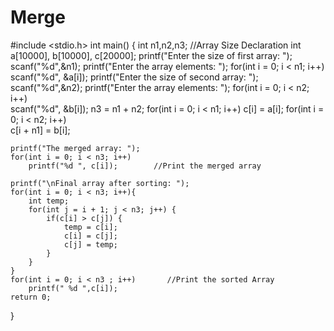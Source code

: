 # Merge
#include <stdio.h>
int main() {
    int n1,n2,n3;            //Array Size Declaration
    int a[10000], b[10000], c[20000];
    printf("Enter the size of first array: ");
    scanf("%d",&n1);
    printf("Enter the array elements: ");
    for(int i = 0; i < n1; i++)      
       scanf("%d", &a[i]);
    printf("Enter the size of second array: ");
        scanf("%d",&n2);
    printf("Enter the array elements: ");
    for(int i = 0; i < n2; i++)      
       scanf("%d", &b[i]);
    n3 = n1 + n2;
    for(int i = 0; i < n1; i++)
       c[i] = a[i];
    for(int i = 0; i < n2; i++)     
        c[i + n1] = b[i];
        
    printf("The merged array: ");
    for(int i = 0; i < n3; i++)
        printf("%d ", c[i]);        //Print the merged array
    
    printf("\nFinal array after sorting: ");
    for(int i = 0; i < n3; i++){
        int temp;
        for(int j = i + 1; j < n3; j++) {
            if(c[i] > c[j]) {
                temp = c[i];
                c[i] = c[j];
                c[j] = temp;
            }
        }
    }   
    for(int i = 0; i < n3 ; i++)       //Print the sorted Array 
        printf(" %d ",c[i]);
    return 0;   
}
